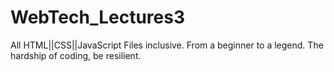 # WebTech_Lectures3
All HTML||CSS||JavaScript Files inclusive. From a beginner to a legend.
The hardship of coding, be resilient.
